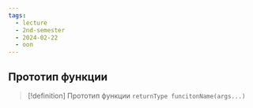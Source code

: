 ```yaml
---
tags:
  - lecture
  - 2nd-semester
  - 2024-02-22
  - ооп
---
```


## Прототип функции

> [!definition] Прототип функции
> `returnType funcitonName(args...)`

